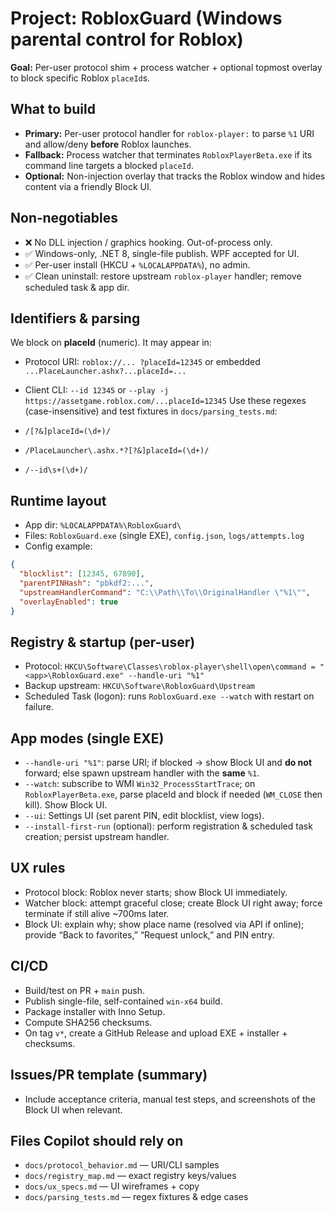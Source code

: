# Project: RobloxGuard (Windows parental control for Roblox)

**Goal:** Per-user protocol shim + process watcher + optional topmost overlay to block specific Roblox `placeId`s.

## What to build
- **Primary:** Per-user protocol handler for `roblox-player:` to parse `%1` URI and allow/deny **before** Roblox launches.
- **Fallback:** Process watcher that terminates `RobloxPlayerBeta.exe` if its command line targets a blocked `placeId`.
- **Optional:** Non-injection overlay that tracks the Roblox window and hides content via a friendly Block UI.

## Non‑negotiables
- ❌ No DLL injection / graphics hooking. Out-of-process only.
- ✅ Windows-only, .NET 8, single-file publish. WPF accepted for UI.
- ✅ Per-user install (HKCU + `%LOCALAPPDATA%`), no admin.
- ✅ Clean uninstall: restore upstream `roblox-player` handler; remove scheduled task & app dir.

## Identifiers & parsing
We block on **placeId** (numeric). It may appear in:
- Protocol URI: `roblox://... ?placeId=12345` or embedded `...PlaceLauncher.ashx?...placeId=...`
- Client CLI: `--id 12345` or `--play -j https://assetgame.roblox.com/...placeId=12345`
Use these regexes (case-insensitive) and test fixtures in `docs/parsing_tests.md`:

- `/[?&]placeId=(\d+)/`
- `/PlaceLauncher\.ashx.*?[?&]placeId=(\d+)/`
- `/--id\s+(\d+)/`

## Runtime layout
- App dir: `%LOCALAPPDATA%\RobloxGuard\`
- Files: `RobloxGuard.exe` (single EXE), `config.json`, `logs/attempts.log`
- Config example:
```json
{
  "blocklist": [12345, 67890],
  "parentPINHash": "pbkdf2:...",
  "upstreamHandlerCommand": "C:\\Path\\To\\OriginalHandler \"%1\"",
  "overlayEnabled": true
}
```

## Registry & startup (per-user)
- Protocol: `HKCU\Software\Classes\roblox-player\shell\open\command = "<app>\RobloxGuard.exe" --handle-uri "%1"`
- Backup upstream: `HKCU\Software\RobloxGuard\Upstream`
- Scheduled Task (logon): runs `RobloxGuard.exe --watch` with restart on failure.

## App modes (single EXE)
- `--handle-uri "%1"`: parse URI; if blocked → show Block UI and **do not** forward; else spawn upstream handler with the **same** `%1`.
- `--watch`: subscribe to WMI `Win32_ProcessStartTrace`; on `RobloxPlayerBeta.exe`, parse placeId and block if needed (`WM_CLOSE` then kill). Show Block UI.
- `--ui`: Settings UI (set parent PIN, edit blocklist, view logs).
- `--install-first-run` (optional): perform registration & scheduled task creation; persist upstream handler.

## UX rules
- Protocol block: Roblox never starts; show Block UI immediately.
- Watcher block: attempt graceful close; create Block UI right away; force terminate if still alive ~700ms later.
- Block UI: explain why; show place name (resolved via API if online); provide “Back to favorites,” “Request unlock,” and PIN entry.

## CI/CD
- Build/test on PR + `main` push.
- Publish single-file, self-contained `win-x64` build.
- Package installer with Inno Setup.
- Compute SHA256 checksums.
- On tag `v*`, create a GitHub Release and upload EXE + installer + checksums.

## Issues/PR template (summary)
- Include acceptance criteria, manual test steps, and screenshots of the Block UI when relevant.

## Files Copilot should rely on
- `docs/protocol_behavior.md` — URI/CLI samples
- `docs/registry_map.md` — exact registry keys/values
- `docs/ux_specs.md` — UI wireframes + copy
- `docs/parsing_tests.md` — regex fixtures & edge cases

